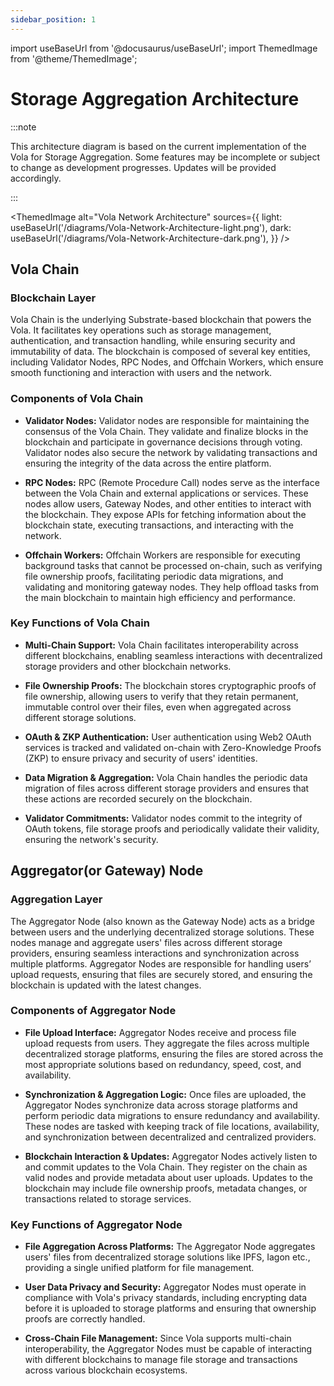 ```yaml
---
sidebar_position: 1
---
```


import useBaseUrl from '@docusaurus/useBaseUrl';
import ThemedImage from '@theme/ThemedImage';

# Storage Aggregation Architecture

:::note

This architecture diagram is based on the current implementation of the Vola for Storage Aggregation. Some features may be incomplete or subject to change as development progresses. Updates will be provided accordingly.

:::

<ThemedImage
alt="Vola Network Architecture"
sources={{
    light: useBaseUrl('/diagrams/Vola-Network-Architecture-light.png'),
    dark: useBaseUrl('/diagrams/Vola-Network-Architecture-dark.png'),
  }}
/>

## Vola Chain

### Blockchain Layer

Vola Chain is the underlying Substrate-based blockchain that powers the Vola. It facilitates key operations such as storage management, authentication, and transaction handling, while ensuring security and immutability of data. The blockchain is composed of several key entities, including Validator Nodes, RPC Nodes, and Offchain Workers, which ensure smooth functioning and interaction with users and the network.

### Components of Vola Chain

- **Validator Nodes:**
  Validator nodes are responsible for maintaining the consensus of the Vola Chain. They validate and finalize blocks in the blockchain and participate in governance decisions through voting. Validator nodes also secure the network by validating transactions and ensuring the integrity of the data across the entire platform.

- **RPC Nodes:**
  RPC (Remote Procedure Call) nodes serve as the interface between the Vola Chain and external applications or services. These nodes allow users, Gateway Nodes, and other entities to interact with the blockchain. They expose APIs for fetching information about the blockchain state, executing transactions, and interacting with the network.

- **Offchain Workers:**
  Offchain Workers are responsible for executing background tasks that cannot be processed on-chain, such as verifying file ownership proofs, facilitating periodic data migrations, and validating and monitoring gateway nodes. They help offload tasks from the main blockchain to maintain high efficiency and performance.

### Key Functions of Vola Chain

- **Multi-Chain Support:**
  Vola Chain facilitates interoperability across different blockchains, enabling seamless interactions with decentralized storage providers and other blockchain networks.

- **File Ownership Proofs:**
  The blockchain stores cryptographic proofs of file ownership, allowing users to verify that they retain permanent, immutable control over their files, even when aggregated across different storage solutions.

- **OAuth & ZKP Authentication:**
  User authentication using Web2 OAuth services is tracked and validated on-chain with Zero-Knowledge Proofs (ZKP) to ensure privacy and security of users' identities.

- **Data Migration & Aggregation:**
  Vola Chain handles the periodic data migration of files across different storage providers and ensures that these actions are recorded securely on the blockchain.

- **Validator Commitments:**
  Validator nodes commit to the integrity of OAuth tokens, file storage proofs and periodically validate their validity, ensuring the network's security.

## Aggregator(or Gateway) Node

### Aggregation Layer

The Aggregator Node (also known as the Gateway Node) acts as a bridge between users and the underlying decentralized storage solutions. These nodes manage and aggregate users' files across different storage providers, ensuring seamless interactions and synchronization across multiple platforms. Aggregator Nodes are responsible for handling users’ upload requests, ensuring that files are securely stored, and ensuring the blockchain is updated with the latest changes.

### Components of Aggregator Node

- **File Upload Interface:**
  Aggregator Nodes receive and process file upload requests from users. They aggregate the files across multiple decentralized storage platforms, ensuring the files are stored across the most appropriate solutions based on redundancy, speed, cost, and availability.

- **Synchronization & Aggregation Logic:**
  Once files are uploaded, the Aggregator Nodes synchronize data across storage platforms and perform periodic data migrations to ensure redundancy and availability. These nodes are tasked with keeping track of file locations, availability, and synchronization between decentralized and centralized providers.

- **Blockchain Interaction & Updates:**
  Aggregator Nodes actively listen to and commit updates to the Vola Chain. They register on the chain as valid nodes and provide metadata about user uploads. Updates to the blockchain may include file ownership proofs, metadata changes, or transactions related to storage services.

### Key Functions of Aggregator Node

- **File Aggregation Across Platforms:**
  The Aggregator Node aggregates users' files from decentralized storage solutions like IPFS, Iagon etc., providing a single unified platform for file management.

- **User Data Privacy and Security:**
  Aggregator Nodes must operate in compliance with Vola's privacy standards, including encrypting data before it is uploaded to storage platforms and ensuring that ownership proofs are correctly handled.

- **Cross-Chain File Management:**
  Since Vola supports multi-chain interoperability, the Aggregator Nodes must be capable of interacting with different blockchains to manage file storage and transactions across various blockchain ecosystems.

